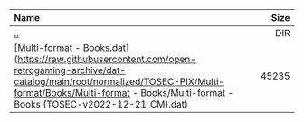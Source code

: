 |Name|Size|
|:---|---:|
|[..](../index.html)|DIR|
|[Multi-format - Books.dat](https://raw.githubusercontent.com/open-retrogaming-archive/dat-catalog/main/root/normalized/TOSEC-PIX/Multi-format/Books/Multi-format - Books/Multi-format - Books (TOSEC-v2022-12-21_CM).dat)|45235|
